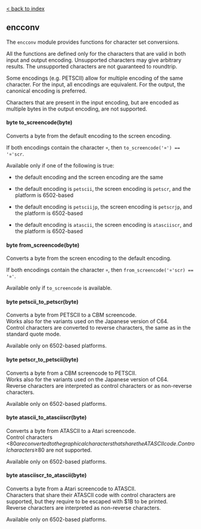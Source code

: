 [< back to index](../doc_index.md)

## encconv

The `encconv` module provides functions for character set conversions.

All the functions are defined only for the characters that are valid in both input and output encoding.
Unsupported characters may give arbitrary results.
The unsupported characters are not guaranteed to roundtrip.

Some encodings (e.g. PETSCII) allow for multiple encoding of the same character.
For the input, all encodings are equivalent.
For the output, the canonical encoding is preferred.

Characters that are present in the input encoding,
but are encoded as multiple bytes in the output encoding, are not supported.

#### byte to_screencode(byte)

Converts a byte from the default encoding to the screen encoding.

If both encodings contain the character `¤`, then `to_screencode('¤') == '¤'scr`.

Available only if one of the following is true:

* the default encoding and the screen encoding are the same

* the default encoding is `petscii`, the screen encoding is `petscr`, and the platform is 6502-based

* the default encoding is `petsciijp`, the screen encoding is `petscrjp`, and the platform is 6502-based

* the default encoding is `atascii`, the screen encoding is `atasciiscr`, and the platform is 6502-based

#### byte from_screencode(byte)

Converts a byte from the screen encoding to the default encoding.

If both encodings contain the character `¤`, then `from_screencode('¤'scr) == '¤'`.

Available only if `to_screencode` is available.

#### byte petscii_to_petscr(byte)

Converts a byte from PETSCII to a CBM screencode.  
Works also for the variants used on the Japanese version of C64.  
Control characters are converted to reverse characters, the same as in the standard quote mode.

Available only on 6502-based platforms.

#### byte petscr_to_petscii(byte)

Converts a byte from a CBM screencode to PETSCII.  
Works also for the variants used on the Japanese version of C64.  
Reverse characters are interpreted as control characters or as non-reverse characters.

Available only on 6502-based platforms.

#### byte atascii_to_atasciiscr(byte)

Converts a byte from ATASCII to a Atari screencode.  
Control characters <$80 are converted to the graphical characters that share the ATASCII code.  
Control characters ≥$80 are not supported.  

Available only on 6502-based platforms.

#### byte atasciiscr_to_atascii(byte)

Converts a byte from a Atari screencode to ATASCII.  
Characters that share their ATASCII code with control characters are supported,
but they require to be escaped with $1B to be printed.  
Reverse characters are interpreted as non-reverse characters.

Available only on 6502-based platforms.


